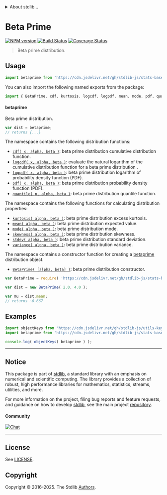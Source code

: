 <!--

@license Apache-2.0

Copyright (c) 2018 The Stdlib Authors.

Licensed under the Apache License, Version 2.0 (the "License");
you may not use this file except in compliance with the License.
You may obtain a copy of the License at

   http://www.apache.org/licenses/LICENSE-2.0

Unless required by applicable law or agreed to in writing, software
distributed under the License is distributed on an "AS IS" BASIS,
WITHOUT WARRANTIES OR CONDITIONS OF ANY KIND, either express or implied.
See the License for the specific language governing permissions and
limitations under the License.

-->


<details>
  <summary>
    About stdlib...
  </summary>
  <p>We believe in a future in which the web is a preferred environment for numerical computation. To help realize this future, we've built stdlib. stdlib is a standard library, with an emphasis on numerical and scientific computation, written in JavaScript (and C) for execution in browsers and in Node.js.</p>
  <p>The library is fully decomposable, being architected in such a way that you can swap out and mix and match APIs and functionality to cater to your exact preferences and use cases.</p>
  <p>When you use stdlib, you can be absolutely certain that you are using the most thorough, rigorous, well-written, studied, documented, tested, measured, and high-quality code out there.</p>
  <p>To join us in bringing numerical computing to the web, get started by checking us out on <a href="https://github.com/stdlib-js/stdlib">GitHub</a>, and please consider <a href="https://opencollective.com/stdlib">financially supporting stdlib</a>. We greatly appreciate your continued support!</p>
</details>

# Beta Prime

[![NPM version][npm-image]][npm-url] [![Build Status][test-image]][test-url] [![Coverage Status][coverage-image]][coverage-url] <!-- [![dependencies][dependencies-image]][dependencies-url] -->

> Beta prime distribution.



<section class="usage">

## Usage

```javascript
import betaprime from 'https://cdn.jsdelivr.net/gh/stdlib-js/stats-base-dists-betaprime@deno/mod.js';
```

You can also import the following named exports from the package:

```javascript
import { BetaPrime, cdf, kurtosis, logcdf, logpdf, mean, mode, pdf, quantile, skewness, stdev, variance } from 'https://cdn.jsdelivr.net/gh/stdlib-js/stats-base-dists-betaprime@deno/mod.js';
```

#### betaprime

Beta prime distribution.

```javascript
var dist = betaprime;
// returns {...}
```

The namespace contains the following distribution functions:

<!-- <toc pattern="*+(cdf|pdf|mgf|quantile)*"> -->

<div class="namespace-toc">

-   <span class="signature">[`cdf( x, alpha, beta )`][@stdlib/stats/base/dists/betaprime/cdf]</span><span class="delimiter">: </span><span class="description">beta prime distribution cumulative distribution function.</span>
-   <span class="signature">[`logcdf( x, alpha, beta )`][@stdlib/stats/base/dists/betaprime/logcdf]</span><span class="delimiter">: </span><span class="description">evaluate the natural logarithm of the cumulative distribution function for a beta prime distribution .</span>
-   <span class="signature">[`logpdf( x, alpha, beta )`][@stdlib/stats/base/dists/betaprime/logpdf]</span><span class="delimiter">: </span><span class="description">beta prime distribution logarithm of probability density function (PDF).</span>
-   <span class="signature">[`pdf( x, alpha, beta )`][@stdlib/stats/base/dists/betaprime/pdf]</span><span class="delimiter">: </span><span class="description">beta prime distribution probability density function (PDF).</span>
-   <span class="signature">[`quantile( p, alpha, beta )`][@stdlib/stats/base/dists/betaprime/quantile]</span><span class="delimiter">: </span><span class="description">beta prime distribution quantile function.</span>

</div>

<!-- </toc> -->

The namespace contains the following functions for calculating distribution properties:

<!-- <toc pattern="*+(entropy|kurtosis|mean|median|mode|skewness|stdev|variance)*"> -->

<div class="namespace-toc">

-   <span class="signature">[`kurtosis( alpha, beta )`][@stdlib/stats/base/dists/betaprime/kurtosis]</span><span class="delimiter">: </span><span class="description">beta prime distribution excess kurtosis.</span>
-   <span class="signature">[`mean( alpha, beta )`][@stdlib/stats/base/dists/betaprime/mean]</span><span class="delimiter">: </span><span class="description">beta prime distribution expected value.</span>
-   <span class="signature">[`mode( alpha, beta )`][@stdlib/stats/base/dists/betaprime/mode]</span><span class="delimiter">: </span><span class="description">beta prime distribution mode.</span>
-   <span class="signature">[`skewness( alpha, beta )`][@stdlib/stats/base/dists/betaprime/skewness]</span><span class="delimiter">: </span><span class="description">beta prime distribution skewness.</span>
-   <span class="signature">[`stdev( alpha, beta )`][@stdlib/stats/base/dists/betaprime/stdev]</span><span class="delimiter">: </span><span class="description">beta prime distribution standard deviation.</span>
-   <span class="signature">[`variance( alpha, beta )`][@stdlib/stats/base/dists/betaprime/variance]</span><span class="delimiter">: </span><span class="description">beta prime distribution variance.</span>

</div>

<!-- </toc> -->

The namespace contains a constructor function for creating a [betaprime][betaprime-distribution] distribution object.

<!-- <toc pattern="*ctor*"> -->

<div class="namespace-toc">

-   <span class="signature">[`BetaPrime( [alpha, beta] )`][@stdlib/stats/base/dists/betaprime/ctor]</span><span class="delimiter">: </span><span class="description">beta prime distribution constructor.</span>

</div>

<!-- </toc> -->

```javascript
var BetaPrime = require( 'https://cdn.jsdelivr.net/gh/stdlib-js/stats-base-dists-betaprime' ).BetaPrime;

var dist = new BetaPrime( 2.0, 4.0 );

var mu = dist.mean;
// returns ~0.667
```

</section>

<!-- /.usage -->

<section class="examples">

## Examples

<!-- TODO: better examples -->

<!-- eslint no-undef: "error" -->

```javascript
import objectKeys from 'https://cdn.jsdelivr.net/gh/stdlib-js/utils-keys@deno/mod.js';
import betaprime from 'https://cdn.jsdelivr.net/gh/stdlib-js/stats-base-dists-betaprime@deno/mod.js';

console.log( objectKeys( betaprime ) );
```

</section>

<!-- /.examples -->

<!-- Section for related `stdlib` packages. Do not manually edit this section, as it is automatically populated. -->

<section class="related">

</section>

<!-- /.related -->

<!-- Section for all links. Make sure to keep an empty line after the `section` element and another before the `/section` close. -->


<section class="main-repo" >

* * *

## Notice

This package is part of [stdlib][stdlib], a standard library with an emphasis on numerical and scientific computing. The library provides a collection of robust, high performance libraries for mathematics, statistics, streams, utilities, and more.

For more information on the project, filing bug reports and feature requests, and guidance on how to develop [stdlib][stdlib], see the main project [repository][stdlib].

#### Community

[![Chat][chat-image]][chat-url]

---

## License

See [LICENSE][stdlib-license].


## Copyright

Copyright &copy; 2016-2025. The Stdlib [Authors][stdlib-authors].

</section>

<!-- /.stdlib -->

<!-- Section for all links. Make sure to keep an empty line after the `section` element and another before the `/section` close. -->

<section class="links">

[npm-image]: http://img.shields.io/npm/v/@stdlib/stats-base-dists-betaprime.svg
[npm-url]: https://npmjs.org/package/@stdlib/stats-base-dists-betaprime

[test-image]: https://github.com/stdlib-js/stats-base-dists-betaprime/actions/workflows/test.yml/badge.svg?branch=main
[test-url]: https://github.com/stdlib-js/stats-base-dists-betaprime/actions/workflows/test.yml?query=branch:main

[coverage-image]: https://img.shields.io/codecov/c/github/stdlib-js/stats-base-dists-betaprime/main.svg
[coverage-url]: https://codecov.io/github/stdlib-js/stats-base-dists-betaprime?branch=main

<!--

[dependencies-image]: https://img.shields.io/david/stdlib-js/stats-base-dists-betaprime.svg
[dependencies-url]: https://david-dm.org/stdlib-js/stats-base-dists-betaprime/main

-->

[chat-image]: https://img.shields.io/gitter/room/stdlib-js/stdlib.svg
[chat-url]: https://app.gitter.im/#/room/#stdlib-js_stdlib:gitter.im

[stdlib]: https://github.com/stdlib-js/stdlib

[stdlib-authors]: https://github.com/stdlib-js/stdlib/graphs/contributors

[umd]: https://github.com/umdjs/umd
[es-module]: https://developer.mozilla.org/en-US/docs/Web/JavaScript/Guide/Modules

[deno-url]: https://github.com/stdlib-js/stats-base-dists-betaprime/tree/deno
[deno-readme]: https://github.com/stdlib-js/stats-base-dists-betaprime/blob/deno/README.md
[umd-url]: https://github.com/stdlib-js/stats-base-dists-betaprime/tree/umd
[umd-readme]: https://github.com/stdlib-js/stats-base-dists-betaprime/blob/umd/README.md
[esm-url]: https://github.com/stdlib-js/stats-base-dists-betaprime/tree/esm
[esm-readme]: https://github.com/stdlib-js/stats-base-dists-betaprime/blob/esm/README.md
[branches-url]: https://github.com/stdlib-js/stats-base-dists-betaprime/blob/main/branches.md

[stdlib-license]: https://raw.githubusercontent.com/stdlib-js/stats-base-dists-betaprime/main/LICENSE

[betaprime-distribution]: https://en.wikipedia.org/wiki/Beta_prime_distribution

<!-- <toc-links> -->

[@stdlib/stats/base/dists/betaprime/ctor]: https://github.com/stdlib-js/stats-base-dists-betaprime-ctor/tree/deno

[@stdlib/stats/base/dists/betaprime/kurtosis]: https://github.com/stdlib-js/stats-base-dists-betaprime-kurtosis/tree/deno

[@stdlib/stats/base/dists/betaprime/mean]: https://github.com/stdlib-js/stats-base-dists-betaprime-mean/tree/deno

[@stdlib/stats/base/dists/betaprime/mode]: https://github.com/stdlib-js/stats-base-dists-betaprime-mode/tree/deno

[@stdlib/stats/base/dists/betaprime/skewness]: https://github.com/stdlib-js/stats-base-dists-betaprime-skewness/tree/deno

[@stdlib/stats/base/dists/betaprime/stdev]: https://github.com/stdlib-js/stats-base-dists-betaprime-stdev/tree/deno

[@stdlib/stats/base/dists/betaprime/variance]: https://github.com/stdlib-js/stats-base-dists-betaprime-variance/tree/deno

[@stdlib/stats/base/dists/betaprime/cdf]: https://github.com/stdlib-js/stats-base-dists-betaprime-cdf/tree/deno

[@stdlib/stats/base/dists/betaprime/logcdf]: https://github.com/stdlib-js/stats-base-dists-betaprime-logcdf/tree/deno

[@stdlib/stats/base/dists/betaprime/logpdf]: https://github.com/stdlib-js/stats-base-dists-betaprime-logpdf/tree/deno

[@stdlib/stats/base/dists/betaprime/pdf]: https://github.com/stdlib-js/stats-base-dists-betaprime-pdf/tree/deno

[@stdlib/stats/base/dists/betaprime/quantile]: https://github.com/stdlib-js/stats-base-dists-betaprime-quantile/tree/deno

<!-- </toc-links> -->

</section>

<!-- /.links -->
